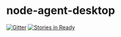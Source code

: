 # node-agent-desktop
[![Gitter](https://badges.gitter.im/dbuarque/node-agent-desktop.svg)](https://gitter.im/dbuarque/node-agent-desktop?utm_source=badge&utm_medium=badge&utm_campaign=pr-badge)
[![Stories in Ready](https://badge.waffle.io/dbuarque/node-agent-desktop.png?label=ready&title=Ready)](http://waffle.io/dbuarque/node-agent-desktop)
